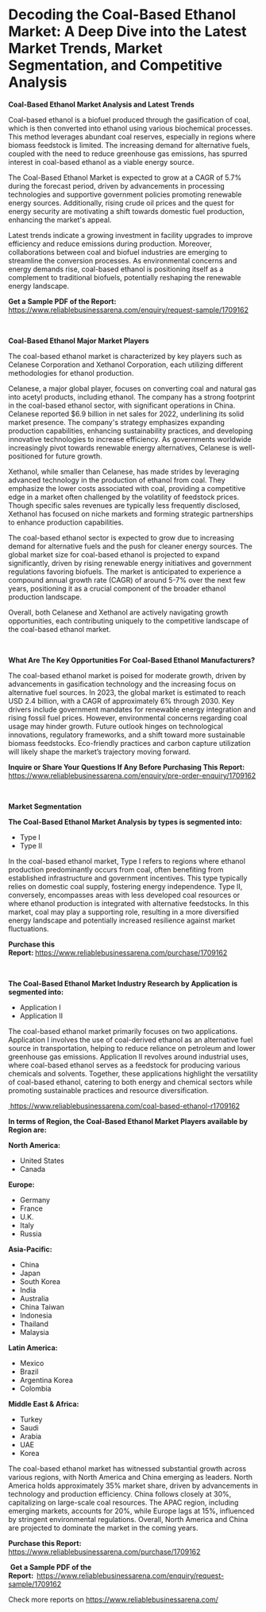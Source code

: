 <p><h1>Decoding the Coal-Based Ethanol Market: A Deep Dive into the Latest Market Trends, Market Segmentation, and Competitive Analysis</h1></p><p><strong>Coal-Based Ethanol Market Analysis and Latest Trends</strong></p>
<p><p>Coal-based ethanol is a biofuel produced through the gasification of coal, which is then converted into ethanol using various biochemical processes. This method leverages abundant coal reserves, especially in regions where biomass feedstock is limited. The increasing demand for alternative fuels, coupled with the need to reduce greenhouse gas emissions, has spurred interest in coal-based ethanol as a viable energy source.</p><p>The Coal-Based Ethanol Market is expected to grow at a CAGR of 5.7% during the forecast period, driven by advancements in processing technologies and supportive government policies promoting renewable energy sources. Additionally, rising crude oil prices and the quest for energy security are motivating a shift towards domestic fuel production, enhancing the market's appeal. </p><p>Latest trends indicate a growing investment in facility upgrades to improve efficiency and reduce emissions during production. Moreover, collaborations between coal and biofuel industries are emerging to streamline the conversion processes. As environmental concerns and energy demands rise, coal-based ethanol is positioning itself as a complement to traditional biofuels, potentially reshaping the renewable energy landscape.</p></p>
<p><strong>Get a Sample PDF of the Report:&nbsp;</strong> <a href="https://www.reliablebusinessarena.com/enquiry/request-sample/1709162?utm_campaign=1941&utm_medium=2&utm_source=Github&utm_content=ia&utm_term=10012025&utm_id=coal-based-ethanol">https://www.reliablebusinessarena.com/enquiry/request-sample/1709162</a></p>
<p>&nbsp;</p>
<p><strong>Coal-Based Ethanol Major Market Players</strong></p>
<p><p>The coal-based ethanol market is characterized by key players such as Celanese Corporation and Xethanol Corporation, each utilizing different methodologies for ethanol production. </p><p>Celanese, a major global player, focuses on converting coal and natural gas into acetyl products, including ethanol. The company has a strong footprint in the coal-based ethanol sector, with significant operations in China. Celanese reported $6.9 billion in net sales for 2022, underlining its solid market presence. The company's strategy emphasizes expanding production capabilities, enhancing sustainability practices, and developing innovative technologies to increase efficiency. As governments worldwide increasingly pivot towards renewable energy alternatives, Celanese is well-positioned for future growth.</p><p>Xethanol, while smaller than Celanese, has made strides by leveraging advanced technology in the production of ethanol from coal. They emphasize the lower costs associated with coal, providing a competitive edge in a market often challenged by the volatility of feedstock prices. Though specific sales revenues are typically less frequently disclosed, Xethanol has focused on niche markets and forming strategic partnerships to enhance production capabilities.</p><p>The coal-based ethanol sector is expected to grow due to increasing demand for alternative fuels and the push for cleaner energy sources. The global market size for coal-based ethanol is projected to expand significantly, driven by rising renewable energy initiatives and government regulations favoring biofuels. The market is anticipated to experience a compound annual growth rate (CAGR) of around 5-7% over the next few years, positioning it as a crucial component of the broader ethanol production landscape.</p><p>Overall, both Celanese and Xethanol are actively navigating growth opportunities, each contributing uniquely to the competitive landscape of the coal-based ethanol market.</p></p>
<p>&nbsp;</p>
<p><strong>What Are The Key Opportunities For Coal-Based Ethanol Manufacturers?</strong></p>
<p><p>The coal-based ethanol market is poised for moderate growth, driven by advancements in gasification technology and the increasing focus on alternative fuel sources. In 2023, the global market is estimated to reach USD 2.4 billion, with a CAGR of approximately 6% through 2030. Key drivers include government mandates for renewable energy integration and rising fossil fuel prices. However, environmental concerns regarding coal usage may hinder growth. Future outlook hinges on technological innovations, regulatory frameworks, and a shift toward more sustainable biomass feedstocks. Eco-friendly practices and carbon capture utilization will likely shape the market’s trajectory moving forward.</p></p>
<p><strong>Inquire or Share Your Questions If Any Before Purchasing This Report:</strong> <a href="https://www.reliablebusinessarena.com/enquiry/pre-order-enquiry/1709162?utm_campaign=1941&utm_medium=2&utm_source=Github&utm_content=ia&utm_term=10012025&utm_id=coal-based-ethanol">https://www.reliablebusinessarena.com/enquiry/pre-order-enquiry/1709162</a></p>
<p>&nbsp;</p>
<p><strong>Market Segmentation</strong></p>
<p><strong>The Coal-Based Ethanol Market Analysis by types is segmented into:</strong></p>
<p><ul><li>Type I</li><li>Type II</li></ul></p>
<p><p>In the coal-based ethanol market, Type I refers to regions where ethanol production predominantly occurs from coal, often benefiting from established infrastructure and government incentives. This type typically relies on domestic coal supply, fostering energy independence. Type II, conversely, encompasses areas with less developed coal resources or where ethanol production is integrated with alternative feedstocks. In this market, coal may play a supporting role, resulting in a more diversified energy landscape and potentially increased resilience against market fluctuations.</p></p>
<p><strong>Purchase this Report:&nbsp;</strong><a href="https://www.reliablebusinessarena.com/purchase/1709162?utm_campaign=1941&utm_medium=2&utm_source=Github&utm_content=ia&utm_term=10012025&utm_id=coal-based-ethanol">https://www.reliablebusinessarena.com/purchase/1709162</a></p>
<p>&nbsp;</p>
<p><strong>The Coal-Based Ethanol Market Industry Research by Application is segmented into:</strong></p>
<p><ul><li>Application I</li><li>Application II</li></ul></p>
<p><p>The coal-based ethanol market primarily focuses on two applications. Application I involves the use of coal-derived ethanol as an alternative fuel source in transportation, helping to reduce reliance on petroleum and lower greenhouse gas emissions. Application II revolves around industrial uses, where coal-based ethanol serves as a feedstock for producing various chemicals and solvents. Together, these applications highlight the versatility of coal-based ethanol, catering to both energy and chemical sectors while promoting sustainable practices and resource diversification.</p></p>
<p><a href="https://www.reliablebusinessarena.com/coal-based-ethanol-r1709162?utm_campaign=1941&utm_medium=2&utm_source=Github&utm_content=ia&utm_term=10012025&utm_id=coal-based-ethanol">&nbsp;https://www.reliablebusinessarena.com/coal-based-ethanol-r1709162</a></p>
<p><strong>In terms of Region, the Coal-Based Ethanol Market Players available by Region are:</strong></p>
<p>
    <p> <strong> North America: </strong>
        <ul>
            <li>United States</li>
            <li>Canada</li>
        </ul>
        </p> 
    <p> <strong> Europe: </strong>
        <ul>
            <li>Germany</li>
            <li>France</li>
            <li>U.K.</li>
            <li>Italy</li>
            <li>Russia</li>
        </ul>
        </p> 
    <p> <strong> Asia-Pacific: </strong>
        <ul>
            <li>China</li>
            <li>Japan</li>
            <li>South Korea</li>
            <li>India</li>
            <li>Australia</li>
            <li>China Taiwan</li>
            <li>Indonesia</li>
            <li>Thailand</li>
            <li>Malaysia</li>
        </ul>
        </p> 
    <p> <strong> Latin America: </strong>
        <ul>
            <li>Mexico</li>
            <li>Brazil</li>
            <li>Argentina Korea</li>
            <li>Colombia</li>
        </ul>
        </p> 
    <p> <strong> Middle East & Africa: </strong>
        <ul>
            <li>Turkey</li>
            <li>Saudi</li>
            <li>Arabia</li>
            <li>UAE</li>
            <li>Korea</li>
        </ul>
    </p>
    </p>
<p><p>The coal-based ethanol market has witnessed substantial growth across various regions, with North America and China emerging as leaders. North America holds approximately 35% market share, driven by advancements in technology and production efficiency. China follows closely at 30%, capitalizing on large-scale coal resources. The APAC region, including emerging markets, accounts for 20%, while Europe lags at 15%, influenced by stringent environmental regulations. Overall, North America and China are projected to dominate the market in the coming years.</p></p>
<p><strong>Purchase this Report: </strong><a href="https://www.reliablebusinessarena.com/purchase/1709162?utm_campaign=1941&utm_medium=2&utm_source=Github&utm_content=ia&utm_term=10012025&utm_id=coal-based-ethanol">https://www.reliablebusinessarena.com/purchase/1709162</a></p>
<p>&nbsp;<strong>Get a Sample PDF of the Report:&nbsp;&nbsp;</strong><a href="https://www.reliablebusinessarena.com/enquiry/request-sample/1709162?utm_campaign=1941&utm_medium=2&utm_source=Github&utm_content=ia&utm_term=10012025&utm_id=coal-based-ethanol">https://www.reliablebusinessarena.com/enquiry/request-sample/1709162</a></p>
<p><strong></strong></p>
<p>Check more reports on <a href="https://www.reliablebusinessarena.com/?utm_campaign=1941&utm_medium=2&utm_source=Github&utm_content=ia&utm_term=10012025&utm_id=coal-based-ethanol">https://www.reliablebusinessarena.com/</a></p>